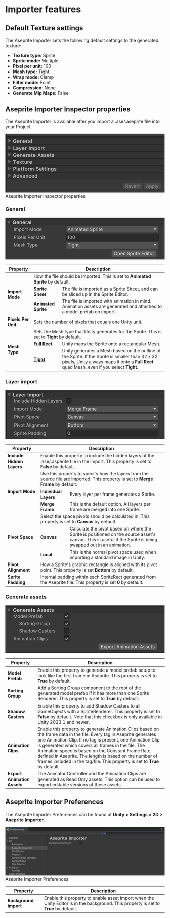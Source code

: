 # Importer features

## Default Texture settings

The Aseprite Importer sets the following default settings to the generated texture:
- <b>Texture type:</b> Sprite
- <b>Sprite mode:</b> Multiple
- <b>Pixel per unit:</b> 100
- <b>Mesh type:</b> Tight
- <b>Wrap mode:</b> Clamp
- <b>Filter mode:</b> Point
- <b>Compression:</b> None
- <b>Generate Mip Maps:</b> False

## Aseprite Importer Inspector properties
The Aseprite Importer is available after you import a .ase/.aseprite file into your Project.

![](images/Ase-Inspector-folded.png) <br/>Aseprite Importer Inspector properties

### General
![](images/Ase-General-section.png)
<table>    
  <thead>
    <tr>
      <th colspan="1"><strong>Property</strong></th>
      <th colspan="2"><strong>Description</strong></th>
    </tr>
  </thead>
  <tbody>
    <tr>
      <td rowspan="3"><strong>Import Mode</strong></td>
      <td colspan="2">How the file should be imported. This is set to <b>Animated Sprite</b> by default.</td>
    </tr>
    <tr>
      <td><strong>Sprite Sheet</strong></td>
      <td>The file is imported as a Sprite Sheet, and can be sliced up in the Sprite Editor.</td>
    </tr>
    <tr>
      <td><strong>Animated Sprite</strong></td>
      <td>The file is imported with animation in mind. Animation assets are generated and attached to a model prefab on import.</td>
    </tr> 
    <tr>
      <td rowspan="1"><strong>Pixels Per Unit</strong></td>
      <td colspan="2">Sets the number of pixels that equals one Unity unit.</td>
    </tr>
    <tr>
      <td rowspan="3"><strong>Mesh Type</strong></td>
      <td colspan="2">Sets the Mesh type that Unity generates for the Sprite. This is set to <b>Tight</b> by default.</td>
    </tr>
    <tr>
      <td><strong><a href="https://docs.unity3d.com/Documentation/ScriptReference/SpriteMeshType.FullRect.html">Full Rect</a></strong></td>
      <td>Unity maps the Sprite onto a rectangular Mesh.</td>
    </tr>
    <tr>
      <td><strong><a href="https://docs.unity3d.com/Documentation/ScriptReference/SpriteMeshType.Tight.html">Tight</a></strong></td>
      <td>Unity generates a Mesh based on the outline of the Sprite. If the Sprite is smaller than 32 x 32 pixels, Unity always maps it onto a <b>Full Rect</b> quad Mesh, even if you select <b>Tight</b>.</td>
    </tr>
  </tbody>
</table>

### Layer import
![](images/Ase-LayerImport-section.png)
<table>    
  <thead>
    <tr>
      <th colspan="1"><strong>Property</strong></th>
      <th colspan="2"><strong>Description</strong></th>
    </tr>
  </thead>
  <tbody>
    <tr>
      <td rowspan="1"><strong>Include Hidden Layers</strong></td>
      <td colspan="2">Enable this property to include the hidden layers of the .ase/.asperite file in the import. This property is set to <b>False</b> by default.</td>
    </tr>
    <tr>
      <td rowspan="3"><strong>Import Mode</strong></td>
      <td colspan="2">Use this property to specify how the layers from the source file are imported. This property is set to <b>Merge Frame</b> by default.</td>
    </tr>
    <tr>
      <td><strong>Individual Layers</strong></td>
      <td>Every layer per frame generates a Sprite.</td>
    </tr>
    <tr>
      <td><strong>Merge Frame</strong></td>
      <td>This is the default option. All layers per frame are merged into one Sprite.</td>
    </tr>
    <tr>
      <td rowspan="3"><strong>Pivot Space</strong></td>
      <td colspan="2">Select the space pivots should be calculated in. This property is set to <b>Canvas</b> by default.</td>
    </tr>
    <tr>
      <td><strong>Canvas</strong></td>
      <td>Calculate the pivot based on where the Sprite is positioned on the source asset's canvas. This is useful if the Sprite is being swapped out in an animation.</td>
    </tr>
    <tr>
      <td><strong>Local</strong></td>
      <td>This is the normal pivot space used when importing a standard image in Unity.</td>
    </tr>
    <tr>
      <td rowspan="1"><strong>Pivot Alignment</strong></td>
      <td colspan="2">How a Sprite's graphic rectangle is aligned with its pivot point. This property is set <b>Bottom</b> by default.</td>
    </tr>   
    <tr>
      <td rowspan="1"><strong>Sprite Padding</strong></td>
      <td colspan="2">Internal padding within each SpriteRect generated from the Aseprite file. This property is set <b>0</b> by default.</td>
    </tr>      
  </tbody>
</table>

### Generate assets
![](images/Ase-GenerateAssets-section.png)
<table>    
  <thead>
    <tr>
      <th colspan="1"><strong>Property</strong></th>
      <th colspan="2"><strong>Description</strong></th>
    </tr>
  </thead>
  <tbody>
    <tr>
      <td rowspan="1"><strong>Model Prefab</strong></td>
      <td colspan="2">Enable this property to generate a model prefab setup to look like the first frame in Aseprite. This property is set to <b>True</b> by default.</td>
    </tr>
    <tr>
      <td rowspan="1"><strong>Sorting Group</strong></td>
      <td colspan="2">Add a Sorting Group component to the root of the generated model prefab if it has more than one Sprite Renderer. This property is set to <b>True</b> by default.</td>
    </tr>    
    <tr>
      <td rowspan="1"><strong>Shadow Casters</strong></td>
      <td colspan="2">Enable this property to add Shadow Casters to all GameObjects with a SpriteRenderer. This property is set to <b>False</b> by default. Note that this checkbox is only available in Unity 2023.1 and newer.</td>
    </tr>
    <tr>
      <td rowspan="1"><strong>Animation Clips</strong></td>
      <td colspan="2">Enable this property to generate Animation Clips based on the frame data in the file. Every tag in Aseprite generates one Animation Clip. If no tag is present, one Animation Clip is generated which covers all frames in the file. The Animation speed is based on the Constant Frame Rate defined in Aseprite. The length is based on the number of frames included in the tag/file. This property is set to <b>True</b> by default.</td>
    </tr>   
    <tr>
      <td rowspan="1"><strong>Export Animation Assets</strong></td>
      <td colspan="2">The Animator Controller and the Animation Clips are generated as Read Only assets. This option can be used to export editable versions of these assets.</td>
    </tr>        
  </tbody>
</table>

## Aseprite Importer Preferences
The Aseprite Importer Preferences can be found at <b>Unity > Settings > 2D > Aseprite Importer</b>.

![](images/Ase-Preferences.png) <br/>Aseprite Importer Preferences

<table>    
  <thead>
    <tr>
      <th colspan="1"><strong>Property</strong></th>
      <th colspan="2"><strong>Description</strong></th>
    </tr>
  </thead>
  <tbody>
    <tr>
      <td rowspan="1"><strong>Background import</strong></td>
      <td colspan="2">Enable this property to enable asset import when the Unity Editor is in the background. This property is set to <b>True</b> by default.</td>
    </tr>    
  </tbody>
</table>